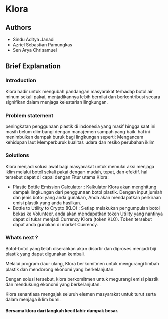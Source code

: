 # Klora


## Authors

- Sindu Aditya Janadi
- Azriel Sebastian Pamungkas
- Sen Arya Chrisamuel

## Brief Explanation
### Introduction
Klora hadir untuk mengubah pandangan masyarakat terhadap botol air minum sekali pakai, menjadikannya lebih bernilai dan berkontribusi secara signifikan dalam menjaga kelestarian lingkungan.

### Problem statement
peningkatan penggunaan plastik di indonesia yang masif hingga saat ini masih belum diimbangi dengan manajemen sampah yang baik. hal ini menimbulkan
dampak buruk bagi lingkungan seperti:
Mengancam kehidupan laut
Memperburuk kualitas udara
dan resiko perubahan iklim

### Solutions
Klora menjadi solusi awal bagi masyarakat untuk memulai aksi menjaga iklim melalui botol sekali pakai dengan mudah, tepat, dan efektif.
hal tersebut dapat di capai dengan Fitur utama Klora:
- Plastic Bottle Emission Calculator : Kalkulator Klora akan menghitung dampak lingkungan dari penggunaan botol plastik. Dengan input jumlah dan jenis botol yang anda gunakan, Anda akan mendapatkan perkiraan emisi plastik yang anda hasilkan.
- Bottle to Utility to Crypto (KLO) : Setiap melakukan pengumpulan botol bekas ke Volunteer, anda akan mendapatkan token Utility yang nantinya dapat di tukar menjadi Currency Klora (token KLO). Token tersebut dapat anda gunakan di market Currency.

### Whats next ?
Botol-botol yang telah diserahkan akan disortir dan diproses menjadi biji plastik yang dapat digunakan kembali.

Melalui program daur ulang, Klora berkomitmen untuk mengurangi limbah plastik dan mendorong ekonomi yang berkelanjutan.

Dengan solusi tersebut, klora berkomitmen untuk megurangi emisi plastik dan mendukung ekonomi yang berkelanjutan.

Klora senantiasa mengajak seluruh elemen masyarakat untuk turut serta dalam menjaga iklim bumi.

#### Bersama klora dari langkah kecil lahir dampak besar.